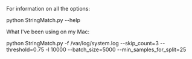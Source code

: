 For information on all the options:

python StringMatch.py --help  

What I've been using on my Mac:

python StringMatch.py -f /var/log/system.log --skip_count=3 --threshold=0.75 -l 10000 --batch_size=5000 --min_samples_for_split=25
